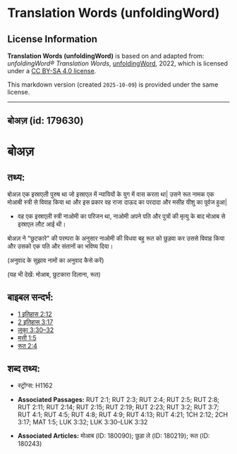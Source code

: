 # Translation Words (unfoldingWord)

## License Information

**Translation Words (unfoldingWord)** is based on and adapted from: _unfoldingWord® Translation Words_, [unfoldingWord](https://unfoldingword.org/utw), 2022, which is licensed under a [CC BY-SA 4.0 license](https://creativecommons.org/licenses/by-sa/4.0/legalcode.en).

This markdown version (created `2025-10-09`) is provided under the same license.



--------------------------------

## बोअज़ (id: 179630)

बोअज़
=====

तथ्य:
-----

बोअज़ एक इस्राएली पुरुष था जो इस्राएल में न्यायियों के युग में वास करता था\| उसने रूत नामक एक मोआबी स्त्री से विवाह किया था और इस प्रकार वह राजा दाऊद का परदादा और मसीह यीशु का पूर्वज हुआ\|

* वह एक इस्राएली स्त्री नाओमी का परिजन था, नाओमी अपने पति और पुत्रों की मृत्यु के बाद मोआब से इस्राएल लौट आई थी।

बोअज़ ने "छुटकारे" की परम्परा के अनुसार नाओमी की विधवा बहु रूत को छुड़वा कर उससे विवाह किया और उसको एक पति और संतानों का भविष्य दिया।

(अनुवाद के सुझाव नामों का अनुवाद कैसे करें)

(यह भी देखें: मोआब, छुटकारा दिलाना, रूत)

बाइबल सन्दर्भ:
--------------

* [1 इतिहास 2:12](https://ref.ly/1Chr0:0)
* [2 इतिहास 3:17](https://ref.ly/2Chr0:0)
* [लूका 3:30–32](https://ref.ly/Luke3:30-Luke3:32)
* [मत्ती 1:5](https://ref.ly/Matt1:5)
* [रूत 2:4](https://ref.ly/Ruth2:4)

शब्द तथ्य:
----------

* स्ट्रोंग्स: H1162

* **Associated Passages:** RUT 2:1; RUT 2:3; RUT 2:4; RUT 2:5; RUT 2:8; RUT 2:11; RUT 2:14; RUT 2:15; RUT 2:19; RUT 2:23; RUT 3:2; RUT 3:7; RUT 4:1; RUT 4:5; RUT 4:8; RUT 4:9; RUT 4:13; RUT 4:21; 1CH 2:12; 2CH 3:17; MAT 1:5; LUK 3:32; LUK 3:30–LUK 3:32
* **Associated Articles:** मोआब (ID: 180090); छुड़ा ले (ID: 180219); रूत (ID: 180243)

